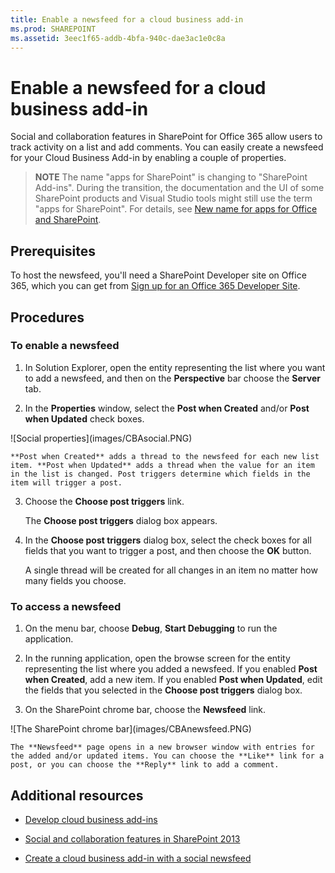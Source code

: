```yaml
---
title: Enable a newsfeed for a cloud business add-in
ms.prod: SHAREPOINT
ms.assetid: 3eec1f65-addb-4bfa-940c-dae3ac1e0c8a
---
```



# Enable a newsfeed for a cloud business add-in
Social and collaboration features in SharePoint for Office 365 allow users to track activity on a list and add comments. You can easily create a newsfeed for your Cloud Business Add-in by enabling a couple of properties.
> **NOTE**
> The name "apps for SharePoint" is changing to "SharePoint Add-ins". During the transition, the documentation and the UI of some SharePoint products and Visual Studio tools might still use the term "apps for SharePoint". For details, see  [New name for apps for Office and SharePoint](new-name-for-apps-for-sharepoint.md#bk_newname). 





## Prerequisites

To host the newsfeed, you'll need a SharePoint Developer site on Office 365, which you can get from  [Sign up for an Office 365 Developer Site](http://go.microsoft.com/fwlink/?LinkId=263490).




## Procedures


### To enable a newsfeed


1. In Solution Explorer, open the entity representing the list where you want to add a newsfeed, and then on the **Perspective** bar choose the **Server** tab.


2. In the **Properties** window, select the **Post when Created** and/or **Post when Updated** check boxes.

!\[Social properties](images/CBAsocial.PNG)


    **Post when Created** adds a thread to the newsfeed for each new list item. **Post when Updated** adds a thread when the value for an item in the list is changed. Post triggers determine which fields in the item will trigger a post.


3. Choose the **Choose post triggers** link.

    The **Choose post triggers** dialog box appears.


4. In the **Choose post triggers** dialog box, select the check boxes for all fields that you want to trigger a post, and then choose the **OK** button.

    A single thread will be created for all changes in an item no matter how many fields you choose.



### To access a newsfeed


1. On the menu bar, choose **Debug**, **Start Debugging** to run the application.


2. In the running application, open the browse screen for the entity representing the list where you added a newsfeed. If you enabled **Post when Created**, add a new item. If you enabled **Post when Updated**, edit the fields that you selected in the **Choose post triggers** dialog box.


3. On the SharePoint chrome bar, choose the **Newsfeed** link.

!\[The SharePoint chrome bar](images/CBAnewsfeed.PNG)


    The **Newsfeed** page opens in a new browser window with entries for the added and/or updated items. You can choose the **Like** link for a post, or you can choose the **Reply** link to add a comment.



## Additional resources
<a name="bk_addresources"> </a>


-  [Develop cloud business add-ins](develop-cloud-business-add-ins.md)


-  [Social and collaboration features in SharePoint 2013](http://msdn.microsoft.com/en-us/library/office/jj163280.aspx)


-  [Create a cloud business add-in with a social newsfeed](create-a-cloud-business-add-in-with-a-social-newsfeed.md)



